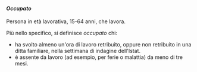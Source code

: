 #### **_Occupato_**

Persona in età lavorativa, 15-64 anni, che lavora.

Più nello specifico, si definisce _occupato_ chi:
* ha svolto almeno un'ora di lavoro retribuito, oppure non retribuito in una ditta familiare, nella settimana di indagine dell'Istat.
* è assente da lavoro (ad esempio, per ferie o malattia) da meno di tre mesi.
